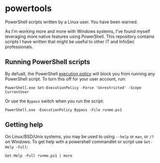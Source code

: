 # powertools
PowerShell scripts written by a Linux user. You have been warned.

As I'm working more and more with Windows systems, I've found myself leveraging more native features using PowerShell. This repository contains scripts I have written that might be useful to other IT and InfoSec professionals.

## Running PowerShell scripts

By defualt, the PowerShell [execution policy](https://technet.microsoft.com/en-us/library/hh847748.aspx) will block you from running any PowerShell script. To turn this off for your user account, run:

    PowerShell.exe Set-ExecutionPolicy -Force 'Unrestricted' -Scope CurrentUser
    
Or use the `Bypass` switch when you run the script:

    PowerShell.exe -ExecutionPolicy Bypass -File runme.ps1
    
## Getting help

On Linux/BSD/Unix systems, you may be used to using `--help` or `man`, or `/?` on Windows. To get help with a powershell commandlet or script use `Get-Help -Full`:

    Get-Help -Full runme.ps1 | more
